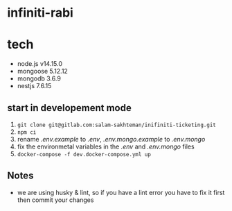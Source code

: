 # infiniti-rabi

# tech

-   node.js v14.15.0
-   mongoose 5.12.12
-   mongodb 3.6.9
-   nestjs 7.6.15

## start in developement mode

1. `git clone git@gitlab.com:salam-sakhteman/inifiniti-ticketing.git`
2. `npm ci`
3. rename _.env.example_ to _.env_, _.env.mongo.example_ to _.env.mongo_
4. fix the environmetal variables in the _.env_ and _.env.mongo_ files
5. `docker-compose -f dev.docker-compose.yml up`

## Notes

-   we are using husky & lint, so if you have a lint error you have to fix it first then commit your changes
